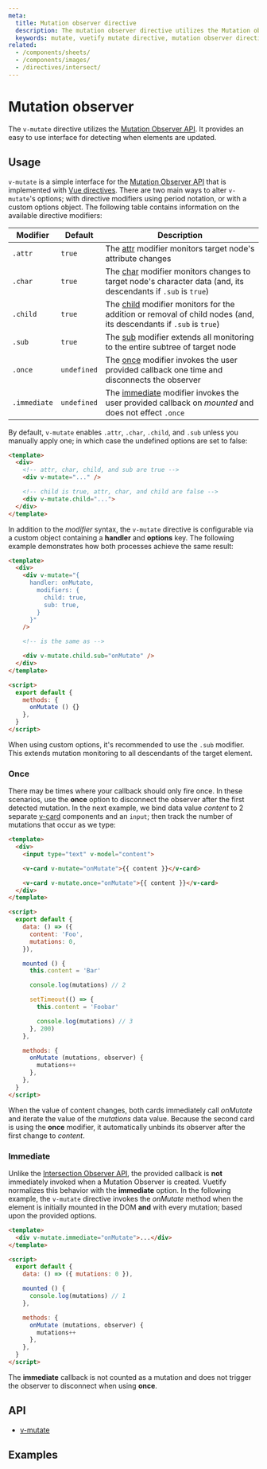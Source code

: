 ```yaml
---
meta:
  title: Mutation observer directive
  description: The mutation observer directive utilizes the Mutation observer API. It allows you to invoke a callback when targetted elements are updated.
  keywords: mutate, vuetify mutate directive, mutation observer directive, mutation observer
related:
  - /components/sheets/
  - /components/images/
  - /directives/intersect/
---
```


# Mutation observer

The `v-mutate` directive utilizes the [Mutation Observer API](https://developer.mozilla.org/en-US/docs/Web/API/MutationObserver). It provides an easy to use interface for detecting when elements are updated.

<entry-ad />

## Usage

`v-mutate` is a simple interface for the [Mutation Observer API](https://developer.mozilla.org/en-US/docs/Web/API/MutationObserver) that is implemented with [Vue directives](https://v3.vuejs.org/api/directives.html). There are two main ways to alter `v-mutate`'s options; with directive modifiers using period notation, or with a custom options object. The following table contains information on the available directive modifiers:

| Modifier     | Default      | Description |
| ------------ | -----------  | ----------- |
| `.attr`      | `true`       | The [attr](https://developer.mozilla.org/en-US/docs/Web/API/MutationObserverInit/attributes) modifier monitors target node's attribute changes                                                       |
| `.char`      | `true`       | The [char](https://developer.mozilla.org/en-US/docs/Web/API/MutationObserverInit/characterData) modifier monitors changes to target node's character data (and, its descendants if `.sub` is `true`)       |
| `.child`     | `true`       | The [child](https://developer.mozilla.org/en-US/docs/Web/API/MutationObserverInit/childList) modifier monitors for the addition or removal of child nodes (and, its descendants if `.sub` is `true`) |
| `.sub`       | `true`       | The [sub](https://developer.mozilla.org/en-US/docs/Web/API/MutationObserverInit/subtree) modifier extends all monitoring to the entire subtree of target node                                        |
| `.once`      | `undefined`  | The [once](#once) modifier invokes the user provided callback one time and disconnects the observer                                                                                                  |
| `.immediate` | `undefined`  | The [immediate](#immediate) modifier invokes the user provided callback on _mounted_ and does not effect `.once`                                                                                     |

By default, `v-mutate` enables `.attr`, `.char`, `.child`, and `.sub` unless you manually apply one; in which case the undefined options are set to false:

```html
<template>
  <div>
    <!-- attr, char, child, and sub are true -->
    <div v-mutate="..." />

    <!-- child is true, attr, char, and child are false -->
    <div v-mutate.child="...">
  </div>
</template>
```

In addition to the _modifier_ syntax, the `v-mutate` directive is configurable via a custom object containing a **handler** and **options** key. The following example demonstrates how both processes achieve the same result:

```html
<template>
  <div>
    <div v-mutate="{
      handler: onMutate,
        modifiers: {
          child: true,
          sub: true,
        }
      }"
    />

    <!-- is the same as -->

    <div v-mutate.child.sub="onMutate" />
  </div>
</template>

<script>
  export default {
    methods: {
      onMutate () {}
    },
  }
</script>
```

<alert type="warning">

  When using custom options, it's recommended to use the `.sub` modifier. This extends mutation monitoring to all descendants of the target element.

</alert>

### Once

There may be times where your callback should only fire once. In these scenarios, use the **once** option to disconnect the observer after the first detected mutation. In the next example, we bind data value _content_ to 2 separate [v-card](/components/cards/) components and an `input`; then track the number of mutations that occur as we type:

```html
<template>
  <div>
    <input type="text" v-model="content">

    <v-card v-mutate="onMutate">{{ content }}</v-card>

    <v-card v-mutate.once="onMutate">{{ content }}</v-card>
  </div>
</template>

<script>
  export default {
    data: () => ({
      content: 'Foo',
      mutations: 0,
    }),

    mounted () {
      this.content = 'Bar'

      console.log(mutations) // 2

      setTimeout(() => {
        this.content = 'Foobar'

        console.log(mutations) // 3
      }, 200)
    },

    methods: {
      onMutate (mutations, observer) {
        mutations++
      },
    },
  }
</script>
```

When the value of content changes, both cards immediately call _onMutate_ and iterate the value of the _mutations_ data value. Because the second card is using the **once** modifier, it automatically unbinds its observer after the first change to _content_.

### Immediate

Unlike the [Intersection Observer API](https://developer.mozilla.org/en-US/docs/Web/API/IntersectionObserver), the provided callback is **not** immediately invoked when a Mutation Observer is created. Vuetify normalizes this behavior with the **immediate** option. In the following example, the `v-mutate` directive invokes the _onMutate_ method when the element is initially mounted in the DOM **and** with every mutation; based upon the provided options.

```html
<template>
  <div v-mutate.immediate="onMutate">...</div>
</template>

<script>
  export default {
    data: () => ({ mutations: 0 }),

    mounted () {
      console.log(mutations) // 1
    },

    methods: {
      onMutate (mutations, observer) {
        mutations++
      },
    },
  }
</script>
```

<alert type="info">

  The **immediate** callback is not counted as a mutation and does not trigger the observer to disconnect when using **once**.

</alert>

## API

- [v-mutate](/api/v-mutate)

<inline-api page="directives/mutate" />

## Examples

<example file="v-mutate/usage" />

<example file="v-mutate/option-modifiers" />

<backmatter />
